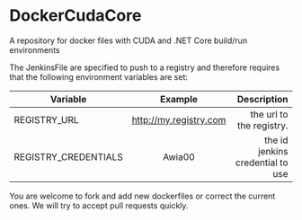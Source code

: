 # DockerCudaCore
A repository for docker files with CUDA and .NET Core build/run environments

The JenkinsFile are specified to push to a registry and therefore requires that the following environment variables are set: 

| Variable                | Example                 | Description                       |
| ------------------------|:-----------------------:| ---------------------------------:|
| REGISTRY_URL            | http://my.registry.com  | the url to the registry.          |
| REGISTRY_CREDENTIALS    | Awia00                  | the id jenkins credential to use  |


You are welcome to fork and add new dockerfiles or correct the current ones. We will try to accept pull requests quickly.
